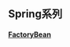 ## Spring系列

#### [FactoryBean](https://github.com/lushwe/myblog/blob/master/spring/FactoryBean.md)
